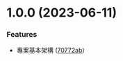 # 1.0.0 (2023-06-11)


### Features

* 專案基本架構 ([70772ab](https://github.com/boruei-chen/utils/commit/70772abde068b7c402768e6b0486c276170f7d59))
